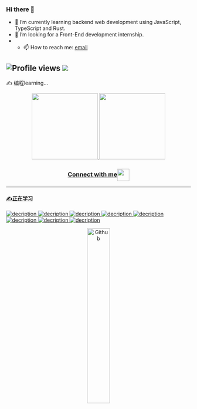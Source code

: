 ### Hi there 👋
- 🔭 I’m currently learning backend web development using JavaScript, TypeScript and Rust.
- 🌱 I’m looking for a Front-End development internship.
- - 📫 How to reach me: [email](mailto:Dominic_Duan@163.com)
<!--
**Chanyon/Chanyon** is a ✨ _special_ ✨ repository because its `README.md` (this file) appears on your GitHub profile.

Here are some ideas to get you started:
- 👯 I’m looking to collaborate on ...
- 🤔 I’m looking for help with ...
- 💬 Ask me about ...
- 📫 How to reach me: ...
- 😄 Pronouns: ...
- ⚡ Fun fact: ...
-->
![Profile views](https://gpvc.arturio.dev/Chanyon)  <img src="https://img.shields.io/github/followers/Chanyon?label=Follow" style=" float:left, margin-right:10px" />
---
<!-- https://img.shields.io/github/stars/{Chanyon}/{repo-name}.svg -->
<!-- https://img.shields.io/github/issues-pr-closed/{Chanyon}/{repo-name}.svg -->
✍️ 编程learning...

<!--[![Top Langs](https://github-readme-stats.vercel.app/api/top-langs/?username=Chanyon)](https://github.com/Chanyon/github-readme-stats) -->
<!-- ![Christmas's GitHub stats](https://github-readme-stats.vercel.app/api?username=Chanyon&show_icons=true&theme=radical) theme:blue-green | tokyonight | radical -->
<!-- [![Top Langs](https://github-readme-stats.vercel.app/api/top-langs/?username=Chanyon&layout=compact)](https://github.com/Chanyon/github-readme-stats) -->
 
<div align="center">
  <a href="https://github.com/Chanyon">
  <img height="180em" src="https://github-readme-stats.vercel.app/api?username=Chanyon&show_icons=true&theme=dracula&include_all_commits=true&count_private=true"/>
  <img height="180em" src="https://github-readme-stats.vercel.app/api/top-langs/?username=Chanyon&layout=compact&langs_count=7&theme=dracula"/>
</div>

<div align="center">
  <h3 align="center">Connect with me<img align="center" src="https://github.com/rajput2107/rajput2107/blob/master/Assets/Handshake.gif" height="33px" /></h3> 
</div>

<!-- <a href="https://github.com/Chanyon">
<img src="https://github-readme-stats.vercel.app/api/top-langs/?username=Chanyon&theme=radical&hide=glsl,python" />
</a> -->
<!-- <img src="https://github-readme-stats.vercel.app/api?username=Chanyon&&show_icons=true&theme=radical&line_height=27&v=5" alt="Ashwani's GitHub Stats" /> -->
<!-- ![Visitor Count](https://profile-counter.glitch.me/Chanyon/count.svg) -->
<!-- ![decription](https://img.shields.io/badge/lang-Rust-red) -->

---
#### ✍️正在学习
![decription](https://img.shields.io/badge/Rust-000000?style=for-the-badge&logo=rust&logoColor=white)
![decription](https://img.shields.io/badge/JavaScript-F7DF1E?style=for-the-badge&logo=javascript&logoColor=black)
![decription](https://img.shields.io/badge/HTML-239120?style=for-the-badge&logo=html5&logoColor=white)
![decription](https://img.shields.io/badge/CSS-239120?&style=for-the-badge&logo=css3&logoColor=white)
![decription](https://img.shields.io/badge/TypeScript-007ACC?style=for-the-badge&logo=typescript&logoColor=white)
![decription](https://img.shields.io/badge/Vue.js-35495E?style=for-the-badge&logo=vue.js&logoColor=4FC08D)
![decription](https://img.shields.io/badge/React-20232A?style=for-the-badge&logo=react&logoColor=61DAFB)
![decription](https://img.shields.io/badge/Zig-239120?&style=for-the-badge&logo=zig&logoColor=white)
 
<!-- <img src = "https://img.shields.io/badge/-HTML5-E34F26?style=flat&logo=html5&logoColor=white"> 
<img src = "https://img.shields.io/badge/-CSS3-1572B6?style=flat&logo=css3&logoColor=white">
<img src="https://img.shields.io/badge/-JavaScript-eed718?style=flat&logo=javascript&logoColor=ffffff">
<img src="https://img.shields.io/badge/-React-000000?style=flat&logo=react&logoColor=00c8ff">
<img src="https://img.shields.io/badge/-Express.js-787878?style=flat">
<img src="https://img.shields.io/badge/-Node.js-3C873A?style=flat&logo=Node.js&logoColor=white"> -->

<!-- 看情况使用 -->
<!-- https://img.shields.io/github/forks/{username}/{repo-name}.svg -->
<!-- https://img.shields.io/github/stars/{username}/{repo-name}.svg -->
<!-- https://img.shields.io/github/issues-pr-closed/{username}/{repo-name}.svg -->

<div align="center">
<img width="35%" align="center" alt="Github" src="https://user-images.githubusercontent.com/48678280/88862734-4903af80-d201-11ea-968b-9c939d88a37c.gif" />
</div>

